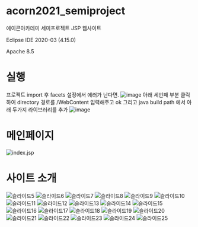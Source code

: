 # acorn2021_semiproject
에이콘아카데미 세미프로젝트 JSP 웹사이트


Eclipse IDE 2020-03 (4.15.0)

Apache 8.5


# 실행
프로젝트 import 후 facets 설정에서 에러가 난다면.
![image](https://user-images.githubusercontent.com/55433863/137112156-60fe5fdb-21f8-48ca-9c41-457e255fa5ec.png)
아래 세번째 부분 클릭하여
directory 경로를 /WebContent 입력해주고 ok
그리고 java build path 에서 아래 두가지 라이브러리를 추가
![image](https://user-images.githubusercontent.com/55433863/137112353-63b4b70f-f28e-46e7-b879-e9def6a33827.png)




# 메인페이지
![index.jsp](./images/localhost_8888_Phoenix_SemiProject_Moviebug_index.jsp.png)

# 사이트 소개


![슬라이드5](./images/슬라이드5.PNG)
![슬라이드6](./images/슬라이드6.PNG)
![슬라이드7](./images/슬라이드7.PNG)
![슬라이드8](./images/슬라이드8.PNG)
![슬라이드9](./images/슬라이드9.PNG)
![슬라이드10](./images/슬라이드10.PNG)
![슬라이드11](./images/슬라이드11.PNG)
![슬라이드12](./images/슬라이드12.PNG)
![슬라이드13](./images/슬라이드13.PNG)
![슬라이드14](./images/슬라이드14.PNG)
![슬라이드15](./images/슬라이드15.PNG)
![슬라이드16](./images/슬라이드16.PNG)
![슬라이드17](./images/슬라이드17.PNG)
![슬라이드18](./images/슬라이드18.PNG)
![슬라이드19](./images/슬라이드19.PNG)
![슬라이드20](./images/슬라이드20.PNG)
![슬라이드21](./images/슬라이드21.PNG)
![슬라이드22](./images/슬라이드22.PNG)
![슬라이드23](./images/슬라이드23.PNG)
![슬라이드24](./images/슬라이드24.PNG)
![슬라이드25](./images/슬라이드25.PNG)

